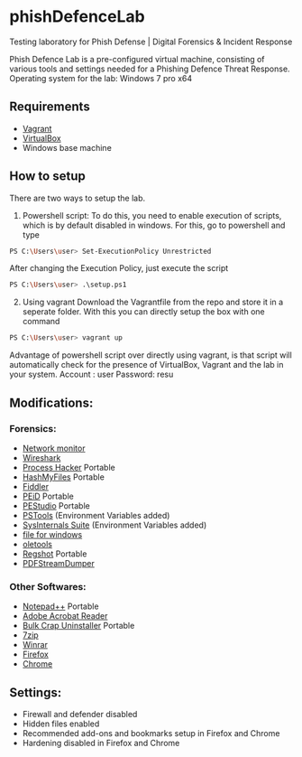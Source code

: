 # phishDefenceLab
Testing laboratory for Phish Defense | Digital Forensics &amp; Incident Response

Phish Defence Lab is a pre-configured virtual machine, consisting of various tools and settings needed for a Phishing Defence Threat Response.
Operating system for the lab: Windows 7 pro x64
## Requirements
- [Vagrant](https://www.vagrantup.com/downloads)
- [VirtualBox](https://www.virtualbox.org/wiki/Downloads)
- Windows base machine

## How to setup
There are two ways to setup the lab.
1. Powershell script:
To do this, you need to enable execution of scripts, which is by default disabled in windows. For this, go to powershell and type
```sh
PS C:\Users\user> Set-ExecutionPolicy Unrestricted
```
After changing the Execution Policy, just execute the script
```sh
PS C:\Users\user> .\setup.ps1
```

2. Using vagrant
Download the Vagrantfile from the repo and store it in a seperate folder. With this you can directly setup the box with one command
```sh
PS C:\Users\user> vagrant up
```

Advantage of powershell script over directly using vagrant, is that script will automatically check for the presence of VirtualBox, Vagrant and the lab in your system.
Account : user
Password: resu

## Modifications:

### Forensics:
- [Network monitor](https://www.microsoft.com/en-in/download/details.aspx?id=4865)
- [Wireshark](https://www.wireshark.org/download.html)
- [Process Hacker](https://processhacker.sourceforge.io/) Portable
- [HashMyFiles](https://www.nirsoft.net/utils/hash_my_files.html) Portable
- [Fiddler](https://www.telerik.com/download/fiddler-everywhere)
- [PEiD](https://www.aldeid.com/wiki/PEiD) Portable
- [PEStudio](https://www.winitor.com/) Portable
- [PSTools](https://docs.microsoft.com/en-us/sysinternals/downloads/pstools) (Environment Variables added)
- [SysInternals Suite](https://docs.microsoft.com/en-us/sysinternals/downloads/sysinternals-suite) (Environment Variables added)
- [file for windows](http://gnuwin32.sourceforge.net/packages/file.htm)
- [oletools](https://github.com/decalage2/oletools)
- [Regshot](https://sourceforge.net/projects/regshot/) Portable
- [PDFStreamDumper](https://github.com/dzzie/pdfstreamdumper)

### Other Softwares:
- [Notepad++](https://notepad-plus-plus.org/downloads/) Portable
- [Adobe Acrobat Reader](get.adobe.com/reader/)
- [Bulk Crap Uninstaller](https://www.bcuninstaller.com/) Portable
- [7zip](https://www.7-zip.org/)
- [Winrar](https://www.win-rar.com/start.html?&L=0)
- [Firefox](https://www.mozilla.org/en-US/firefox/new/)
- [Chrome](https://www.google.com/intl/en_in/chrome/)

## Settings:
- Firewall and defender disabled
- Hidden files enabled
- Recommended add-ons and bookmarks setup in Firefox and Chrome
- Hardening disabled in Firefox and Chrome
